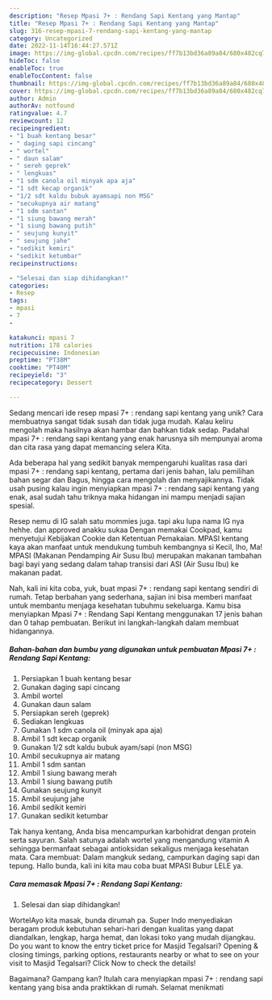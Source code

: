 ```yaml
---
description: "Resep Mpasi 7+ : Rendang Sapi Kentang yang Mantap"
title: "Resep Mpasi 7+ : Rendang Sapi Kentang yang Mantap"
slug: 316-resep-mpasi-7-rendang-sapi-kentang-yang-mantap
category: Uncategorized
date: 2022-11-14T16:44:27.571Z
image: https://img-global.cpcdn.com/recipes/ff7b13bd36a89a84/680x482cq70/mpasi-7-rendang-sapi-kentang-foto-resep-utama.jpg
hideToc: false
enableToc: true
enableTocContent: false
thumbnail: https://img-global.cpcdn.com/recipes/ff7b13bd36a89a84/680x482cq70/mpasi-7-rendang-sapi-kentang-foto-resep-utama.jpg
cover: https://img-global.cpcdn.com/recipes/ff7b13bd36a89a84/680x482cq70/mpasi-7-rendang-sapi-kentang-foto-resep-utama.jpg
author: Admin
authorAv: notfound
ratingvalue: 4.7
reviewcount: 12
recipeingredient:
- "1 buah kentang besar"
- " daging sapi cincang"
- " wortel"
- " daun salam"
- " sereh geprek"
- " lengkuas"
- "1 sdm canola oil minyak apa aja"
- "1 sdt kecap organik"
- "1/2 sdt kaldu bubuk ayamsapi non MSG"
- "secukupnya air matang"
- "1 sdm santan"
- "1 siung bawang merah"
- "1 siung bawang putih"
- " seujung kunyit"
- " seujung jahe"
- "sedikit kemiri"
- "sedikit ketumbar"
recipeinstructions:

- "Selesai dan siap dihidangkan!"
categories:
- Resep
tags:
- mpasi
- 7
- 

katakunci: mpasi 7  
nutrition: 178 calories
recipecuisine: Indonesian
preptime: "PT38M"
cooktime: "PT40M"
recipeyield: "3"
recipecategory: Dessert

---
```





Sedang mencari ide resep mpasi 7+ : rendang sapi kentang yang unik? Cara membuatnya sangat tidak susah dan tidak juga mudah. Kalau keliru mengolah maka hasilnya akan hambar dan bahkan tidak sedap. Padahal mpasi 7+ : rendang sapi kentang yang enak harusnya sih mempunyai aroma dan cita rasa yang dapat memancing selera Kita.





Ada beberapa hal yang sedikit banyak mempengaruhi kualitas rasa dari mpasi 7+ : rendang sapi kentang, pertama dari jenis bahan, lalu pemilihan bahan segar dan Bagus, hingga cara mengolah dan menyajikannya. Tidak usah pusing kalau ingin menyiapkan mpasi 7+ : rendang sapi kentang yang enak,      asal sudah tahu triknya maka hidangan ini mampu menjadi sajian spesial.














Resep nemu di IG salah satu mommies juga. tapi aku lupa nama IG nya hehhe. dan approved anakku sukaa Dengan memakai Cookpad, kamu menyetujui Kebijakan Cookie dan Ketentuan Pemakaian. MPASI kentang kaya akan manfaat untuk mendukung tumbuh kembangnya si Kecil, lho, Ma! MPASI (Makanan Pendamping Air Susu Ibu) merupakan makanan tambahan bagi bayi yang sedang dalam tahap transisi dari ASI (Air Susu Ibu) ke makanan padat.






Nah, kali ini kita coba, yuk, buat mpasi 7+ : rendang sapi kentang sendiri di rumah. Tetap berbahan yang sederhana, sajian ini bisa memberi manfaat untuk membantu menjaga kesehatan tubuhmu sekeluarga. Kamu bisa menyiapkan Mpasi 7+ : Rendang Sapi Kentang menggunakan 17 jenis bahan dan 0 tahap pembuatan. Berikut ini langkah-langkah dalam membuat hidangannya.

<!--inarticleads1-->

##### Bahan-bahan dan bumbu yang digunakan untuk pembuatan Mpasi 7+ : Rendang Sapi Kentang:

1. Persiapkan 1 buah kentang besar
1. Gunakan  daging sapi cincang
1. Ambil  wortel
1. Gunakan  daun salam
1. Persiapkan  sereh (geprek)
1. Sediakan  lengkuas
1. Gunakan 1 sdm canola oil (minyak apa aja)
1. Ambil 1 sdt kecap organik
1. Gunakan 1/2 sdt kaldu bubuk ayam/sapi (non MSG)
1. Ambil secukupnya air matang
1. Ambil 1 sdm santan
1. Ambil 1 siung bawang merah
1. Ambil 1 siung bawang putih
1. Gunakan  seujung kunyit
1. Ambil  seujung jahe
1. Ambil sedikit kemiri
1. Gunakan sedikit ketumbar


Tak hanya kentang, Anda bisa mencampurkan karbohidrat dengan protein serta sayuran. Salah satunya adalah wortel yang mengandung vitamin A sehingga bermanfaat sebagai antioksidan sekaligus menjaga kesehatan mata. Cara membuat: Dalam mangkuk sedang, campurkan daging sapi dan tepung. Hallo bunda, kali ini kita mau coba buat MPASI Bubur LELE ya. 

<!--inarticleads2-->

##### Cara memasak Mpasi 7+ : Rendang Sapi Kentang:


1. Selesai dan siap dihidangkan!

WortelAyo kita masak, bunda dirumah pa. Super Indo menyediakan beragam produk kebutuhan sehari-hari dengan kualitas yang dapat diandalkan, lengkap, harga hemat, dan lokasi toko yang mudah dijangkau. Do you want to know the entry ticket price for Masjid Tegalsari? Opening &amp; closing timings, parking options, restaurants nearby or what to see on your visit to Masjid Tegalsari? Click Now to check the details! 

Bagaimana? Gampang kan? Itulah cara menyiapkan mpasi 7+ : rendang sapi kentang yang bisa anda praktikkan di rumah. Selamat menikmati
